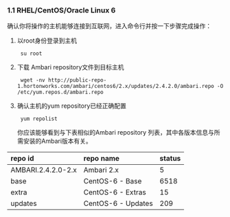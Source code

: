 ### 1.1 RHEL/CentOS/Oracle Linux 6

确认你将操作的主机能够连接到互联网，进入命令行并按一下步骤完成操作：

1. 以root身份登录到主机

   ```
    su root
   ```

2. 下载 Ambari repository文件到目标主机

   ```
    wget -nv http://public-repo-1.hortonworks.com/ambari/centos6/2.x/updates/2.4.2.0/ambari.repo -O /etc/yum.repos.d/ambari.repo
   ```

3. 确认主机的yum repository已经正确配置

   ```
    yum repolist
   ```

   你应该能够看到与下表相似的Ambari repository 列表，其中各版本信息与所需安装的Ambari版本有关。

        

| repo id |repo name  |status  |
| :--- | :--- | :--- |
| AMBARI.2.4.2.0-2.x | Ambari 2.x | 	5 |
|base  | CentOS-6 - Base |  6518|
| extra |CentOS-6 - Extras  | 15 |
|updates  | CentOS-6 - Updates | 209 |




